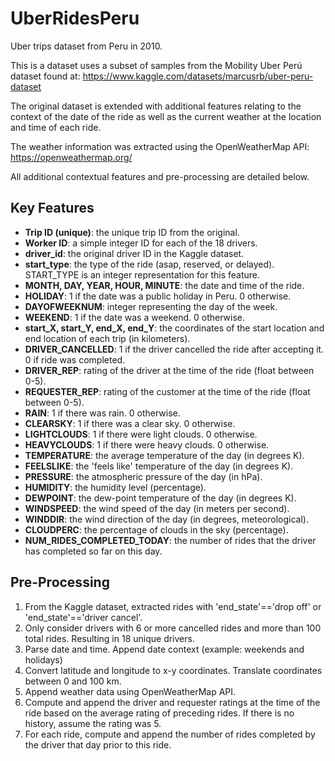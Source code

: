 # UberRidesPeru
Uber trips dataset from Peru in 2010.

This is a dataset uses a subset of samples from the Mobility Uber Perú dataset found at: https://www.kaggle.com/datasets/marcusrb/uber-peru-dataset

The original dataset is extended with additional features relating to the context of the date of the ride as well as the current weather at the location and time of each ride.

The weather information was extracted using the OpenWeatherMap API: https://openweathermap.org/

All additional contextual features and pre-processing are detailed below.

## Key Features
- **Trip ID (unique)**: the unique trip ID from the original.
- **Worker ID**: a simple integer ID for each of the 18 drivers.
- **driver_id**: the original driver ID in the Kaggle dataset.
- **start_type**: the type of the ride	(asap, reserved, or delayed). START_TYPE is an integer representation for this feature.
- **MONTH, DAY, YEAR, HOUR, MINUTE**: the date and time of the ride.
- **HOLIDAY**: 1 if the date was a public holiday in Peru. 0 otherwise.
- **DAYOFWEEKNUM**: integer representing the day of the week.
- **WEEKEND**: 1 if the date was a weekend. 0 otherwise.
- **start_X, start_Y, end_X, end_Y**: the coordinates of the start location and end location of each trip (in kilometers).
- **DRIVER_CANCELLED**:	1 if the driver cancelled the ride after accepting it. 0 if ride was completed.
- **DRIVER_REP**: rating of the driver at the time of the ride (float between 0-5).
- **REQUESTER_REP**: rating of the customer at the time of the ride (float between 0-5).
- **RAIN**: 1 if there was rain. 0 otherwise.
- **CLEARSKY**: 1 if there was a clear sky. 0 otherwise.
- **LIGHTCLOUDS**: 1 if there were light clouds. 0 otherwise.
- **HEAVYCLOUDS**: 1 if there were heavy clouds. 0 otherwise.
- **TEMPERATURE**: the average temperature of the day (in degrees K).
- **FEELSLIKE**: the 'feels like' temperature of the day (in degrees K).
- **PRESSURE**:	the atmospheric pressure of the day (in hPa).
- **HUMIDITY**:	the humidity level (percentage).
- **DEWPOINT**:	the dew-point temperature of the day (in degrees K).
- **WINDSPEED**: the wind speed of the day (in meters per second).
- **WINDDIR**: the wind direction of the day (in degrees, meteorological).
- **CLOUDPERC**: the percentage of clouds in the sky (percentage).
- **NUM_RIDES_COMPLETED_TODAY**: the number of rides that the driver has completed so far on this day.



## Pre-Processing 
1. From the Kaggle dataset, extracted rides with 'end_state'=='drop off' or 'end_state'=='driver cancel'.
2. Only consider drivers with 6 or more cancelled rides and more than 100 total rides. Resulting in 18 unique drivers.
3. Parse date and time. Append date context (example: weekends and holidays)
4. Convert latitude and longitude to x-y coordinates. Translate coordinates between 0 and 100 km.
5. Append weather data using OpenWeatherMap API.
6. Compute and append the driver and requester ratings at the time of the ride based on the average rating of preceding rides. If there is no history, assume the rating was 5.
7. For each ride, compute and append the number of rides completed by the driver that day prior to this ride.
